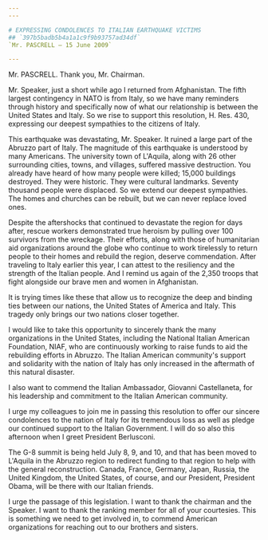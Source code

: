 ```yaml
---
---

# EXPRESSING CONDOLENCES TO ITALIAN EARTHQUAKE VICTIMS
## `397b5badb5b4a1a1c9f9b93757ad34df`
`Mr. PASCRELL — 15 June 2009`

---
```



Mr. PASCRELL. Thank you, Mr. Chairman.

Mr. Speaker, just a short while ago I returned from Afghanistan. The 
fifth largest contingency in NATO is from Italy, so we have many 
reminders through history and specifically now of what our relationship 
is between the United States and Italy. So we rise to support this 
resolution, H. Res. 430, expressing our deepest sympathies to the 
citizens of Italy.

This earthquake was devastating, Mr. Speaker. It ruined a large part 
of the Abruzzo part of Italy. The magnitude of this earthquake is 
understood by many Americans. The university town of L'Aquila, along 
with 26 other surrounding cities, towns, and villages, suffered massive 
destruction. You already have heard of how many people were killed; 
15,000 buildings destroyed. They were historic. They were cultural 
landmarks. Seventy thousand people were displaced. So we extend our 
deepest sympathies. The homes and churches can be rebuilt, but we can 
never replace loved ones.

Despite the aftershocks that continued to devastate the region for 
days after, rescue workers demonstrated true heroism by pulling over 
100 survivors from the wreckage. Their efforts, along with those of 
humanitarian aid organizations around the globe who continue to work 
tirelessly to return people to their homes and rebuild the region, 
deserve commendation. After traveling to Italy earlier this year, I can 
attest to the resiliency and the strength of the Italian people. And I 
remind us again of the 2,350 troops that fight alongside our brave men 
and women in Afghanistan.

It is trying times like these that allow us to recognize the deep and 
binding ties between our nations, the United States of America and 
Italy. This tragedy only brings our two nations closer together.

I would like to take this opportunity to sincerely thank the many 
organizations in the United States, including the National Italian 
American Foundation, NIAF, who are continuously working to raise funds 
to aid the rebuilding efforts in Abruzzo. The Italian American 
community's support and solidarity with the nation of Italy has only 
increased in the aftermath of this natural disaster.

I also want to commend the Italian Ambassador, Giovanni Castellaneta, 
for his leadership and commitment to the Italian American community.

I urge my colleagues to join me in passing this resolution to offer 
our sincere condolences to the nation of Italy for its tremendous loss 
as well as pledge our continued support to the Italian Government. I 
will do so also this afternoon when I greet President Berlusconi.

The G-8 summit is being held July 8, 9, and 10, and that has been 
moved to L'Aquila in the Abruzzo region to redirect funding to that 
region to help with the general reconstruction. Canada, France, 
Germany, Japan, Russia, the United Kingdom, the United States, of 
course, and our President, President Obama, will be there with our 
Italian friends.

I urge the passage of this legislation. I want to thank the chairman 
and the Speaker. I want to thank the ranking member for all of your 
courtesies. This is something we need to get involved in, to commend 
American organizations for reaching out to our brothers and sisters.